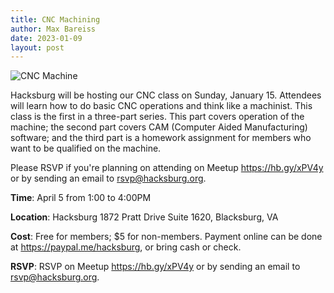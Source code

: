 ```yaml
---
title: CNC Machining
author: Max Bareiss
date: 2023-01-09
layout: post
---
```


![CNC Machine](//hacksburg.org/images/IMG_3741-1.jpg)

Hacksburg will be hosting our CNC class on Sunday, January 15.
Attendees will learn how to do basic CNC operations and think like a machinist.
This class is the first in a three-part series. This part covers operation of the machine; the second part covers CAM (Computer Aided Manufacturing) software; and the third part is a homework assignment for members who want to be qualified on the machine.

Please RSVP if you're planning on attending on Meetup <https://hb.gy/xPV4y> or by sending an email to [rsvp@hacksburg.org](mailto:rsvp@hacksburg.org).

**Time**: April 5 from 1:00 to 4:00PM

**Location**: Hacksburg 1872 Pratt Drive Suite 1620, Blacksburg, VA

**Cost**: Free for members; $5 for non-members. Payment online can be done at <https://paypal.me/hacksburg>, or bring cash or check.

**RSVP**: RSVP on Meetup <https://hb.gy/xPV4y> or by sending an email to [rsvp@hacksburg.org](mailto:rsvp@hacksburg.org).
